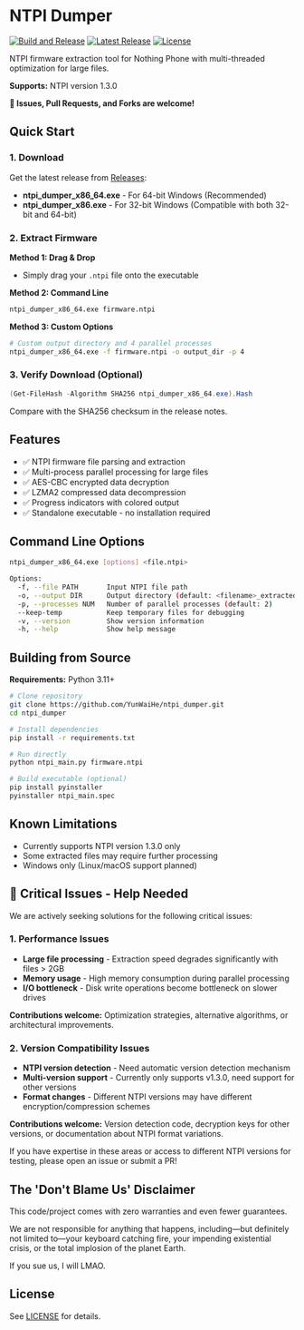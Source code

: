 # NTPI Dumper

[![Build and Release](https://github.com/YunWaiHe/ntpi_dumper/actions/workflows/build-release.yml/badge.svg)](https://github.com/YunWaiHe/ntpi_dumper/actions/workflows/build-release.yml)
[![Latest Release](https://img.shields.io/github/v/release/YunWaiHe/ntpi_dumper)](https://github.com/YunWaiHe/ntpi_dumper/releases/latest)
[![License](https://img.shields.io/github/license/YunWaiHe/ntpi_dumper)](LICENSE)

NTPI firmware extraction tool for Nothing Phone with multi-threaded optimization for large files.

**Supports:** NTPI version 1.3.0

**💬 Issues, Pull Requests, and Forks are welcome!**

## Quick Start

### 1. Download

Get the latest release from [Releases](https://github.com/YunWaiHe/ntpi_dumper/releases/latest):

- **ntpi_dumper_x86_64.exe** - For 64-bit Windows (Recommended)
- **ntpi_dumper_x86.exe** - For 32-bit Windows (Compatible with both 32-bit and 64-bit)

### 2. Extract Firmware

**Method 1: Drag & Drop**
- Simply drag your `.ntpi` file onto the executable

**Method 2: Command Line**
```bash
ntpi_dumper_x86_64.exe firmware.ntpi
```

**Method 3: Custom Options**
```bash
# Custom output directory and 4 parallel processes
ntpi_dumper_x86_64.exe -f firmware.ntpi -o output_dir -p 4
```

### 3. Verify Download (Optional)

```powershell
(Get-FileHash -Algorithm SHA256 ntpi_dumper_x86_64.exe).Hash
```
Compare with the SHA256 checksum in the release notes.

## Features

- ✅ NTPI firmware file parsing and extraction
- ✅ Multi-process parallel processing for large files
- ✅ AES-CBC encrypted data decryption
- ✅ LZMA2 compressed data decompression
- ✅ Progress indicators with colored output
- ✅ Standalone executable - no installation required

## Command Line Options

```bash
ntpi_dumper_x86_64.exe [options] <file.ntpi>

Options:
  -f, --file PATH       Input NTPI file path
  -o, --output DIR      Output directory (default: <filename>_extracted)
  -p, --processes NUM   Number of parallel processes (default: 2)
  --keep-temp           Keep temporary files for debugging
  -v, --version         Show version information
  -h, --help            Show help message
```

## Building from Source

**Requirements:** Python 3.11+

```bash
# Clone repository
git clone https://github.com/YunWaiHe/ntpi_dumper.git
cd ntpi_dumper

# Install dependencies
pip install -r requirements.txt

# Run directly
python ntpi_main.py firmware.ntpi

# Build executable (optional)
pip install pyinstaller
pyinstaller ntpi_main.spec
```

## Known Limitations

- Currently supports NTPI version 1.3.0 only
- Some extracted files may require further processing
- Windows only (Linux/macOS support planned)

## 🚨 Critical Issues - Help Needed

We are actively seeking solutions for the following critical issues:

### 1. Performance Issues
- **Large file processing** - Extraction speed degrades significantly with files > 2GB
- **Memory usage** - High memory consumption during parallel processing
- **I/O bottleneck** - Disk write operations become bottleneck on slower drives

**Contributions welcome:** Optimization strategies, alternative algorithms, or architectural improvements.

### 2. Version Compatibility Issues
- **NTPI version detection** - Need automatic version detection mechanism
- **Multi-version support** - Currently only supports v1.3.0, need support for other versions
- **Format changes** - Different NTPI versions may have different encryption/compression schemes

**Contributions welcome:** Version detection code, decryption keys for other versions, or documentation about NTPI format variations.

If you have expertise in these areas or access to different NTPI versions for testing, please open an issue or submit a PR!

## The 'Don't Blame Us' Disclaimer

This code/project comes with zero warranties and even fewer guarantees.

We are not responsible for anything that happens, including—but definitely not limited to—your keyboard catching fire, your impending existential crisis, or the total implosion of the planet Earth.

If you sue us, I will LMAO.

## License

See [LICENSE](LICENSE) for details.
